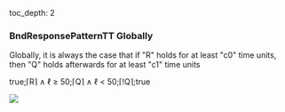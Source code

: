 toc_depth: 2

### BndResponsePatternTT Globally

Globally, it is always the case that if "R" holds for at least "c0" time units, then "Q" holds afterwards for at least "c1" time units

true;⌈R⌉ ∧ ℓ ≥ 50;⌈Q⌉ ∧ ℓ < 50;⌈!Q⌉;true

![](/img/patterns/BndResponsePatternTT_Globally.svg)
